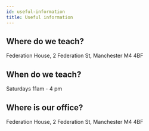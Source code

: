 ```yaml
---
id: useful-information
title: Useful information
---
```


## Where do we teach?
  Federation House, 
  2 Federation St, 
  Manchester 
  M4 4BF

## When do we teach?
  Saturdays 11am - 4 pm

## Where is our office?
  Federation House, 
  2 Federation St, 
  Manchester 
  M4 4BF
